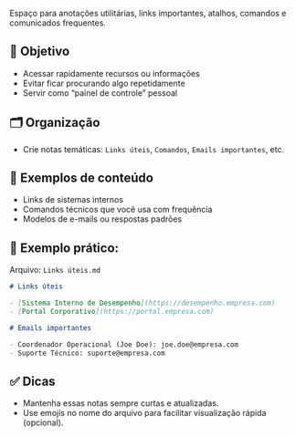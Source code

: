 Espaço para anotações utilitárias, links importantes, atalhos, comandos e comunicados frequentes.
## 📌 Objetivo

- Acessar rapidamente recursos ou informações
- Evitar ficar procurando algo repetidamente
- Servir como “painel de controle” pessoal
## 🗂 Organização

- Crie notas temáticas: `Links úteis`, `Comandos`, `Emails importantes`, etc.
## 🧱 Exemplos de conteúdo

- Links de sistemas internos
- Comandos técnicos que você usa com frequência
- Modelos de e-mails ou respostas padrões
## 📌 Exemplo prático:

Arquivo: `Links úteis.md`

```markdown
# Links úteis

- [Sistema Interno de Desempenho](https://desempenho.empresa.com)
- [Portal Corporativo](https://portal.empresa.com)

# Emails importantes

- Coordenador Operacional (Joe Doe): joe.doe@empresa.com
- Suporte Técnico: suporte@empresa.com

```
## ✅ Dicas

- Mantenha essas notas sempre curtas e atualizadas.
- Use emojis no nome do arquivo para facilitar visualização rápida (opcional).